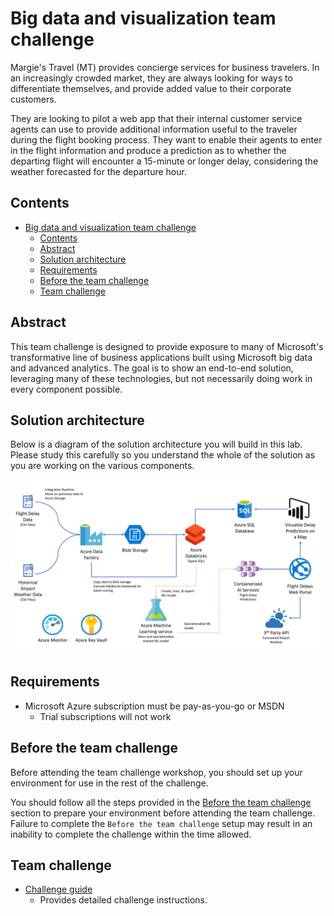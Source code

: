 # Big data and visualization team challenge

Margie's Travel (MT) provides concierge services for business travelers. In an increasingly crowded market, they are always looking for ways to differentiate themselves, and provide added value to their corporate customers.

They are looking to pilot a web app that their internal customer service agents can use to provide additional information useful to the traveler during the flight booking process. They want to enable their agents to enter in the flight information and produce a prediction as to whether the departing flight will encounter a 15-minute or longer delay, considering the weather forecasted for the departure hour.

## Contents

- [Big data and visualization team challenge](#big-data-and-visualization-team-challenge)
  - [Contents](#contents)
  - [Abstract](#abstract)
  - [Solution architecture](#solution-architecture)
  - [Requirements](#requirements)
  - [Before the team challenge](#before-the-team-challenge)
  - [Team challenge](#team-challenge)

## Abstract

This team challenge is designed to provide exposure to many of Microsoft's transformative line of business applications built using Microsoft big data and advanced analytics. The goal is to show an end-to-end solution, leveraging many of these technologies, but not necessarily doing work in every component possible.

## Solution architecture

Below is a diagram of the solution architecture you will build in this lab. Please study this carefully so you understand the whole of the solution as you are working on the various components.

![This is the high-level overview diagram of the end-to-end solution.](../wds/media/high-level-overview.png 'High-level overview diagram')

## Requirements

- Microsoft Azure subscription must be pay-as-you-go or MSDN
  - Trial subscriptions will not work

## Before the team challenge

Before attending the team challenge workshop, you should set up your environment for use in the rest of the challenge.

You should follow all the steps provided in the [Before the team challenge](before-the-team-challenge-big-data-and-visualization.md) section to prepare your environment before attending the team challenge. Failure to complete the `Before the team challenge` setup may result in an inability to complete the challenge within the time allowed.

## Team challenge

- [Challenge guide](team-challenge-big-data-and-visualization.md)
  - Provides detailed challenge instructions.
